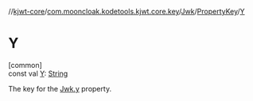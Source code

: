 //[kjwt-core](../../../../index.md)/[com.mooncloak.kodetools.kjwt.core.key](../../index.md)/[Jwk](../index.md)/[PropertyKey](index.md)/[Y](-y.md)

# Y

[common]\
const val [Y](-y.md): [String](https://kotlinlang.org/api/latest/jvm/stdlib/kotlin/-string/index.html)

The key for the [Jwk.y](../y.md) property.
